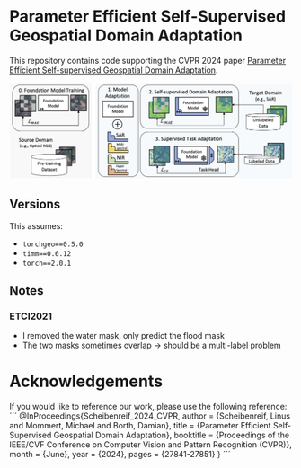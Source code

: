 # Parameter Efficient Self-Supervised Geospatial Domain Adaptation

This repository contains code supporting the CVPR 2024 paper [Parameter Efficient Self-supervised Geospatial Domain Adaptation](https://openaccess.thecvf.com/content/CVPR2024/html/Scheibenreif_Parameter_Efficient_Self-Supervised_Geospatial_Domain_Adaptation_CVPR_2024_paper.html).

![Overview image](assets/overview_v2.jpg "Method Overview")

## Versions
This assumes:
* `torchgeo==0.5.0`
* `timm==0.6.12`
* `torch==2.0.1`

## Notes
### ETCI2021
* I removed the water mask, only predict the flood mask
* The two masks sometimes overlap -> should be a multi-label problem


# Acknowledgements

If you would like to reference our work, please use the following reference:
´´´
@InProceedings{Scheibenreif_2024_CVPR,
    author    = {Scheibenreif, Linus and Mommert, Michael and Borth, Damian},
    title     = {Parameter Efficient Self-Supervised Geospatial Domain Adaptation},
    booktitle = {Proceedings of the IEEE/CVF Conference on Computer Vision and Pattern Recognition (CVPR)},
    month     = {June},
    year      = {2024},
    pages     = {27841-27851}
}
´´´